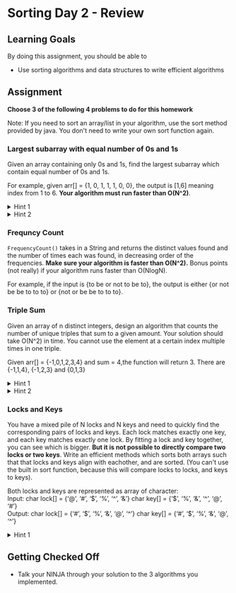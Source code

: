 # Sorting Day 2 - Review

## Learning Goals

By doing this assignment, you should be able to

* Use sorting algorithms and data structures to write efficient algorithms

## Assignment

**Choose 3 of the following 4 problems to do for this homework**

Note: If you need to sort an array/list in your algorithm, use the sort method provided by java. You don't need to write your own sort function again.

### Largest subarray with equal number of 0s and 1s
Given an array containing only 0s and 1s, find the largest subarray which contain equal number of 0s and 1s.

For example, given arr[] =  {1, 0, 1, 1, 1, 0, 0}, the output is [1,6] meaning index from 1 to 6. **Your algorithm must run faster than O(N^2)**.

<details> 
  <summary>Hint 1</summary>
  What if the problem was instead: given an array of 1s and -1s, output the largest subarray whose sum is 0?
</details>

<details> 
  <summary>Hint 2</summary>
  How can you use Hashmaps to your advantage in this problem?
</details>

### Frequncy Count

`FrequencyCount()` takes in a String and returns the distinct values found and the number of times each was found, in decreasing order of the frequencies. **Make sure your algorithm is faster than O(N^2).** Bonus points (not really) if your algorithm runs faster than O(NlogN).

For example, if the input is {to be or not to be to}, the output is either {or not be be to to to} or {not or be be to to to}.


### Triple Sum
Given an array of n distinct integers, design an algorithm that counts the number of unique triples that sum to a given amount. Your solution should take O(N^2) in time. You cannot use the element at a certain index multiple times in one triple.

Given arr[] = {-1,0,1,2,3,4} and sum = 4,the function will return 3. There are {-1,1,4}, {-1,2,3} and {0,1,3}

<details> 
  <summary>Hint 1</summary>
  How can you solve the Pair-Sum problem in O(N) time? Can you use this solution as part of your triple sum algorithm?
</details>

<details> 
  <summary>Hint 2</summary>
  Sorting the array as a first step may simplify the problem
</details>

### Locks and Keys  

You have a mixed pile of N locks and N keys and need to quickly find the corresponding pairs of locks and keys. Each lock matches exactly one key, and each key matches exactly one lock. By fitting a lock and key together, you can see which is bigger. **But it is not possible to directly compare two locks or two keys**. Write an efficient methods which sorts both arrays such that that locks and keys align with eachother, and are sorted. (You can't use the built in sort function, because this will compare locks to locks, and keys to keys).

Both locks and keys are represented as array of character:  
Input:
char lock[] = {‘@’, ‘#’, ‘$’, ‘%’, ‘^’, ‘&’}
char key[] = {‘$’, ‘%’, ‘&’, ‘^’, ‘@’, ‘#’}  
Output:
char lock[] = {‘#’, ‘$’, ‘%’, ‘&’, ‘@’, ‘^’}
char key[] = {‘#’, ‘$’, ‘%’, ‘&’, ‘@’, ‘^’}

<details> 
  <summary>Hint 1</summary>
  Use a custom implementation of quicksort to sort both arrays
</details>

## Getting Checked Off

- Talk your NINJA through your solution to the 3 algorithms you implemented.
